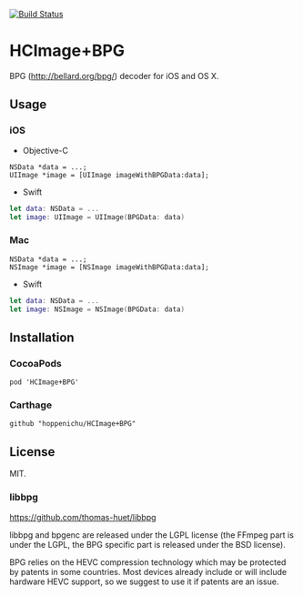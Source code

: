 [![Build Status](https://travis-ci.org/hoppenichu/HCImage-BPG.svg?branch=master)](https://travis-ci.org/hoppenichu/HCImage-BPG)

# HCImage+BPG

BPG (http://bellard.org/bpg/) decoder for iOS and OS X.

## Usage

### iOS
- Objective-C

```objc
NSData *data = ...;
UIImage *image = [UIImage imageWithBPGData:data];
```
  
- Swift

```swift
let data: NSData = ...
let image: UIImage = UIImage(BPGData: data)
```

### Mac

```objc
NSData *data = ...;
NSImage *image = [NSImage imageWithBPGData:data];
```
  
- Swift

```swift
let data: NSData = ...
let image: NSImage = NSImage(BPGData: data)
```

## Installation

### CocoaPods

```
pod 'HCImage+BPG'
```

### Carthage

```
github "hoppenichu/HCImage+BPG"
```

## License

MIT.

### libbpg

https://github.com/thomas-huet/libbpg

libbpg and bpgenc are released under the LGPL license (the FFmpeg part is under the LGPL, the BPG specific part is released under the BSD license).

BPG relies on the HEVC compression technology which may be protected by patents in some countries. Most devices already include or will include hardware HEVC support, so we suggest to use it if patents are an issue.
